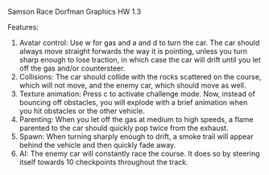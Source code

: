 Samson Race Dorfman
Graphics HW 1.3

Features:
1. Avatar control: Use w for gas and a and d to turn the car. The car should always move straight forwards the way it is pointing, unless you turn sharp enough to lose traction, in which case the car will drift until you let off the gas and/or countersteer.
2. Collisions: The car should collide with the rocks scattered on the course, which will not move, and the enemy car, which should move as well.
3. Texture animation: Press c to activate challenge mode. Now, instead of bouncing off obstacles, you will explode with a brief animation when you hit obstacles or the other vehicle.
4. Parenting: When you let off the gas at medium to high speeds, a flame parented to the car should quickly pop twice from the exhaust.
5. Spawn: When turning sharply enough to drift, a smoke trail will appear behind the vehicle and then quickly fade away.
6. AI: The enemy car will constantly race the course. It does so by steering itself towards 10 checkpoints throughout the track.